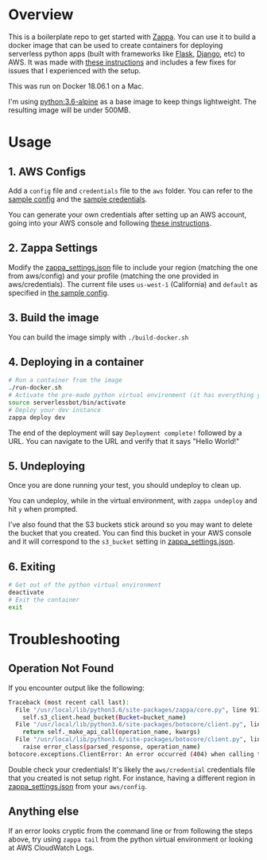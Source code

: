 # Overview

This is a boilerplate repo to get started with [Zappa](https://github.com/Miserlou/Zappa). You can use it to build a docker image that can be used to create containers for deploying serverless python apps (built with frameworks like [Flask](http://flask.pocoo.org/), [Django](https://www.djangoproject.com/), etc) to AWS. It was made with [these instructions](https://hackernoon.com/deploy-a-serverless-flask-application-on-aws-lambda-d8ca58af42a4) and includes a few fixes for issues that I experienced with the setup.

This was run on Docker 18.06.1 on a Mac.

I'm using [python:3.6-alpine](https://github.com/docker-library/python/blob/0c0365d804c2ef4ee8edef652e6a39cdf461e3b2/3.6/alpine3.8/Dockerfile) as a base image to keep things lightweight. The resulting image will be under 500MB.

# Usage

## 1. AWS Configs

Add a `config` file and `credentials` file to the `aws` folder. You can refer to the [sample config](aws/sample_config) and the [sample credentials](aws/sample_credentials).

You can generate your own credentials after setting up an AWS account, going into your AWS console and following [these instructions](https://docs.aws.amazon.com/general/latest/gr/aws-sec-cred-types.html#access-keys-and-secret-access-keys).

## 2. Zappa Settings

Modify the [zappa_settings.json](zappa_settings.json) file to include your region (matching the one from aws/config) and your profile (matching the one provided in aws/credentials). The current file uses `us-west-1` (California) and `default` as specified in [the sample config](aws/sample_config).

## 3. Build the image

You can build the image simply with `./build-docker.sh`

## 4. Deploying in a container

```bash
# Run a container from the image
./run-docker.sh
# Activate the pre-made python virtual environment (it has everything you need installed)
source serverlessbot/bin/activate
# Deploy your dev instance
zappa deploy dev
```

The end of the deployment will say `Deployment complete!` followed by a URL. You can navigate to the URL and verify that it says "Hello World!"

## 5. Undeploying

Once you are done running your test, you should undeploy to clean up.

You can undeploy, while in the virtual environment, with `zappa undeploy` and hit `y` when prompted.

I've also found that the S3 buckets stick around so you may want to delete the bucket that you created. You can find this bucket in your AWS console and it will correspond to the `s3_bucket` setting in [zappa_settings.json](zappa_settings.json).

## 6. Exiting

```bash
# Get out of the python virtual environment
deactivate
# Exit the container
exit
```

# Troubleshooting

## Operation Not Found

If you encounter output like the following:
```bash
Traceback (most recent call last):
  File "/usr/local/lib/python3.6/site-packages/zappa/core.py", line 911, in upload_to_s3
    self.s3_client.head_bucket(Bucket=bucket_name)
  File "/usr/local/lib/python3.6/site-packages/botocore/client.py", line 320, in _api_call
    return self._make_api_call(operation_name, kwargs)
  File "/usr/local/lib/python3.6/site-packages/botocore/client.py", line 623, in _make_api_call
    raise error_class(parsed_response, operation_name)
botocore.exceptions.ClientError: An error occurred (404) when calling the HeadBucket operation: Not Found
```

Double check your credentials! It's likely the `aws/credential` credentials file that you created is not setup right. For instance, having a different region in [zappa_settings.json](zappa_settings.json) from your `aws/config`.

## Anything else

If an error looks cryptic from the command line or from following the steps above, try using `zappa tail` from the python virtual environment or looking at AWS CloudWatch Logs.
